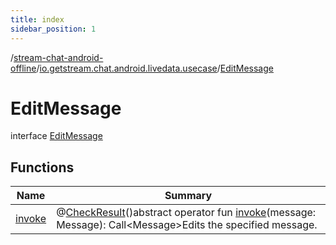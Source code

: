 ```yaml
---
title: index
sidebar_position: 1
---
```

/[stream-chat-android-offline](../../index.md)/[io.getstream.chat.android.livedata.usecase](../index.md)/[EditMessage](index.md)  
  
  
  
# EditMessage  
interface [EditMessage](index.md)  
  
## Functions  
  
|  Name |  Summary | 
|---|---|
| <a name="io.getstream.chat.android.livedata.usecase/EditMessage/invoke/#io.getstream.chat.android.client.models.Message/PointingToDeclaration/"></a>[invoke](invoke.md)| <a name="io.getstream.chat.android.livedata.usecase/EditMessage/invoke/#io.getstream.chat.android.client.models.Message/PointingToDeclaration/"></a>@[CheckResult](https://developer.android.com/reference/kotlin/androidx/annotation/CheckResult.html)()abstract operator fun [invoke](invoke.md)(message: Message): Call&lt;Message&gt;Edits the specified message.|

